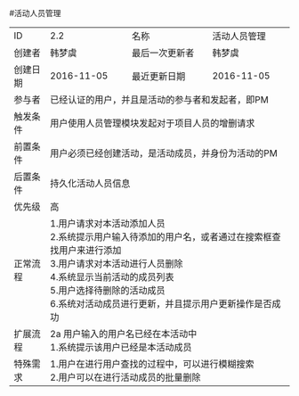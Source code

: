 #活动人员管理
<table>
<tbody>

<tr><td>ID</td><td>2.2</td><td>名称</td><td>活动人员管理</td></tr>

<tr><td>创建者</td><td>韩梦虞</td><td>最后一次更新者</td><td>韩梦虞</td></tr>

<tr><td>创建日期</td><td>2016-11-05</td><td>最近更新日期</td><td>2016-11-05</td></tr>
<tr><td>参与者</td><td colspan="3">已经认证的用户，并且是活动的参与者和发起者，即PM</td></tr>
<tr><td>触发条件</td><td colspan="3">用户使用人员管理模块发起对于项目人员的增删请求 </td></tr>
<tr><td>前置条件</td><td colspan="3">用户必须已经创建活动，是活动成员，并身份为活动的PM</td></tr>

<tr><td>后置条件</td><td colspan="3">持久化活动人员信息</td></tr>

<tr><td>优先级</td><td colspan="3">高</td></tr>

<tr><td>正常流程</td><td colspan="3">1.用户请求对本活动添加人员<br>2.系统提示用户输入待添加的用户名，或者通过在搜索框查找用户来进行添加<br>3.用户请求对本活动进行人员删除<br>4.系统显示当前活动的成员列表<br>5.用户选择待删除的活动成员<br>6.系统对活动成员进行更新，并且提示用户更新操作是否成功</td></tr>

<tr><td>扩展流程</td><td colspan="3">2a 用户输入的用户名已经在本活动中<br>1.系统提示该用户已经是本活动成员</td></tr>

<tr><td>特殊需求</td><td colspan="3">1.用户在进行用户查找的过程中，可以进行模糊搜索<br>2.用户可以在进行活动成员的批量删除</td></tr>

</tbody>

</table>


